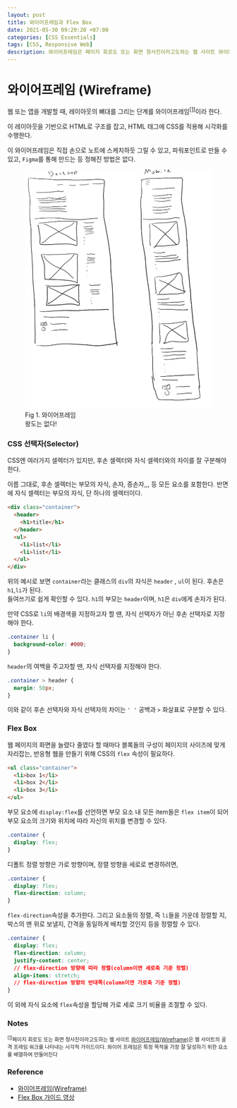 ```yaml
---
layout: post
title: 와이어프레임과 Flex Box
date: 2021-05-30 09:29:20 +07:00
categories: [CSS Essentials]
tags: [CSS, Responsive Web]
description: 와이어프레임은 페이지 회로도 또는 화면 청사진이라고도하는 웹 사이트 와이어 프레임은 웹 사이트의 골격 프레임 워크를 나타내는 시각적 가이드이다. 와이어 프레임은 특정 목적을 가장 잘 달성하기 위해 요소를 배열하기 위해 만들어진다.
---
```


# 와이어프레임 (Wireframe)

웹 또는 앱을 개발할 때, 레이아웃의 뼈대를 그리는 단계를 와이어프레임<sup id="user">[[1]](#user-ref)</sup>이라 한다.

이 레이아웃을 기반으로 HTML로 구조를 잡고, HTML 태그에 CSS를 적용해 시각화를 수행한다.

이 와이어프레임은 직접 손으로 노트에 스케치하듯 그릴 수 있고, 파워포인트로 만들 수 있고, `Figma`를 통해 만드는 등 정해진 방법은 없다.

<figure>
<img src="./../../images/css-wireframe1.jpg" alt="css-wireframe1">
<figcaption>Fig 1. 와이어프레임</figcaption>
<figcaption>왕도는 없다!</figcaption>
</figure>

### CSS 선택자(Selector)

CSS엔 여러가지 셀렉터가 있지만, 후손 셀렉터와 자식 셀렉터와의 차이를 잘 구분해야 한다.

이름 그대로, 후손 셀렉터는 부모의 자식, 손자, 증손자,,, 등 모든 요소를 포함한다.
반면에 자식 셀렉터는 부모의 자식, 단 하나의 셀렉터이다.

```html
<div class="container">
  <header>
    <h1>title</h1>
  </header>
  <ul>
    <li>list</li>
    <li>list</li>
  </ul>
</div>
```

위의 예시로 보면 `container`라는 클래스의 `div`의 자식은 `header` , `ul`이 된다.
후손은 `h1`,`li`가 된다.<br>
들여쓰기로 쉽게 확인할 수 있다. `h1`의 부모는 `header`이며, `h1`은 `div`에게 손자가 된다.

만약 CSS로 `li`의 배경색을 지정하고자 할 땐, 자식 선택자가 아닌 후손 선택자로 지정해야 한다.

```css
.container li {
  background-color: #000;
}
```

`header`의 여백을 주고자할 땐, 자식 선택자를 지정해야 한다.

```css
.container > header {
  margin: 50px;
}
```

이와 같이 후손 선택자와 자식 선택자의 차이는 `' '` 공백과 `>` 화살표로 구분할 수 있다.

### Flex Box

웹 페이지의 화면을 늘렸다 줄였다 할 때마다 블록들의 구성이 페이지의 사이즈에 맞게 자리잡는, 반응형 웹을 만들기 위해 CSS의 `flex` 속성이 필요하다.

```html
<ul class="container">
  <li>box 1</li>
  <li>box 2</li>
  <li>box 3</li>
</ul>
```

부모 요소에 `display:flex`를 선언하면 부모 요소 내 모든 item들은 `flex item`이 되어 부모 요소의 크기와 위치에 따라 자신의 위치를 변경할 수 있다.

```css
.container {
  display: flex;
}
```

디폴트 정렬 방향은 가로 방향이며, 정렬 방향을 세로로 변경하려면,

```css
.container {
  display: flex;
  flex-direction: column;
}
```

`flex-direction`속성을 추가한다.
그리고 요소들의 정렬, 즉 `li`들을 가운데 정렬할 지, 박스의 맨 위로 보낼지, 간격을 동일하게 배치할 것인지 등을 정렬할 수 있다.

```css
.container {
  display: flex;
  flex-direction: column;
  justify-content: center;
  // flex-direction 방향에 따라 정렬(column이면 세로축 기준 정렬)
  align-items: stretch;
  // flex-direction 방향의 반대쪽(column이면 가로축 기준 정렬)
}
```

이 외에 자식 요소에 `flex`속성을 할당해 가로 세로 크기 비율을 조절할 수 있다.

### Notes

<small id="user-ref"><sup>[[1]](#user)</sup>페이지 회로도 또는 화면 청사진이라고도하는 웹 사이트 <a href="https://en.wikipedia.org/wiki/Website_wireframe" target="_blank" rel="noopener">와이어프레임(Wireframe)</a>은 웹 사이트의 골격 프레임 워크를 나타내는 시각적 가이드이다. 와이어 프레임은 특정 목적을 가장 잘 달성하기 위한 요소를 배열하여 만들어진다</small>

### Reference

- <a href="https://en.wikipedia.org/wiki/Website_wireframe" target="_blank" rel="noopener">와이어프레임(Wireframe)</a>
- <a href="https://youtu.be/qm0IfG1GyZU" target="_blank" rel="noopener">Flex Box 가이드 영상</a>
